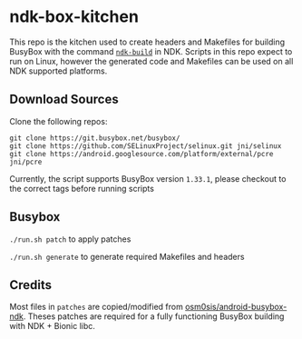 # ndk-box-kitchen

This repo is the kitchen used to create headers and Makefiles for building BusyBox with the command [`ndk-build`](https://developer.android.com/ndk/guides/ndk-build.html) in NDK. Scripts in this repo expect to run on Linux, however the generated code and Makefiles can be used on all NDK supported platforms.

## Download Sources

Clone the following repos:

```
git clone https://git.busybox.net/busybox/
git clone https://github.com/SELinuxProject/selinux.git jni/selinux
git clone https://android.googlesource.com/platform/external/pcre jni/pcre
```

Currently, the script supports BusyBox version `1.33.1`, please checkout to the correct tags before running scripts

## Busybox

`./run.sh patch` to apply patches

`./run.sh generate` to generate required Makefiles and headers

## Credits

Most files in `patches` are copied/modified from [osm0sis/android-busybox-ndk](https://github.com/osm0sis/android-busybox-ndk). Theses patches are required for a fully functioning BusyBox building with NDK + Bionic libc.
